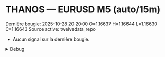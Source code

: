 # THANOS — EURUSD M5 (auto/15m)
Dernière bougie: 2025-10-28 20:20:00  O=1.16637  H=1.16644  L=1.16630  C=1.16643
Source active: twelvedata_repo

- Aucun signal sur la dernière bougie.

<details><summary>Debug</summary>

- TD_API_KEY manquant.

</details>
